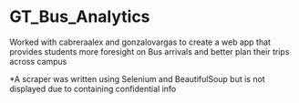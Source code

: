 # GT_Bus_Analytics
Worked with cabreraalex and gonzalovargas to create a web app that provides students more foresight on Bus arrivals and better plan their trips across campus

*A scraper was written using Selenium and BeautifulSoup but is not displayed due to containing confidential info
